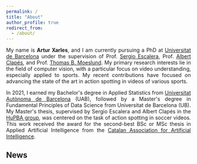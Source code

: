```yaml
---
permalink: /
title: "About"
author_profile: true
redirect_from: 
  - /about/
---
```


<div style="text-align: justify"> 
My name is <b>Artur Xarles</b>, and I am currently pursuing a PhD at <a href="https://web.ub.edu/es/inicio">Universitat de Barcelona</a> under the supervision of Prof. <a href="https://scholar.google.es/citations?user=oI6AIkMAAAAJ&hl=ca&oi=ao">Sergio Escalera</a>, Prof. <a href="https://scholar.google.es/citations?user=n4BtpPsAAAAJ&hl=ca&oi=ao">Albert Clapés</a>, and Prof. <a href="https://scholar.google.es/citations?user=XmkDts4AAAAJ&hl=ca&oi=ao">Thomas B. Moeslund</a>. My primary research interests lie in the field of computer vision, with a particular focus on video understanding, especially applied to sports. My recent contributions have focused on advancing the state of the art in action spotting in videos of various sports. <br>

In 2021, I earned my Bachelor's degree in Applied Statistics from <a href="https://www.uab.cat/web/universitat-autonoma-de-barcelona-1345467950436.html">Universitat Autònoma de Barcelona</a> (UAB), followed by a Master's degree in Fundamental Principles of Data Science from Universitat de Barcelona (UB). My Master's thesis, supervised by Sergio Escalera and Albert Clapés in the <a href="https://sergioescalera.com/students/">HuPBA group</a>, was centered on the task of action spotting in soccer videos. This work received the award for the second-best BSc or MSc thesis in Applied Artificial Intelligence from the <a href="https://www.acia.cat/">Catalan Association for Artificial Intelligence</a>.
</div>

## News



